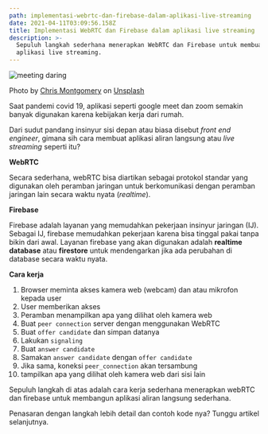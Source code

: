 ```yaml
---
path: implementasi-webrtc-dan-firebase-dalam-aplikasi-live-streaming
date: 2021-04-11T03:09:56.158Z
title: Implementasi WebRTC dan Firebase dalam aplikasi live streaming
description: >-
  Sepuluh langkah sederhana menerapkan WebRTC dan Firebase untuk membuat
  aplikasi live streaming.
---
```

![meeting daring](/assets/chris-montgomery-smgtvepind4-unsplash.jpg "meeting daring")

Photo by <a href="https://unsplash.com/@cwmonty?utm_source=unsplash&utm_medium=referral&utm_content=creditCopyText">Chris Montgomery</a> on <a href="https://unsplash.com/s/photos/online-meeting?utm_source=unsplash&utm_medium=referral&utm_content=creditCopyText">Unsplash</a>

Saat pandemi covid 19, aplikasi seperti google meet dan zoom semakin banyak digunakan karena kebijakan kerja dari rumah.

Dari sudut pandang insinyur sisi depan atau biasa disebut _front end engineer_, gimana sih cara membuat aplikasi aliran langsung atau _live streaming_ seperti itu?

**WebRTC**

Secara sederhana, webRTC bisa diartikan sebagai protokol standar yang digunakan oleh peramban jaringan untuk berkomunikasi dengan peramban jaringan lain secara waktu nyata (_realtime_).

**Firebase**

Firebase adalah layanan yang memudahkan pekerjaan insinyur jaringan (IJ). Sebagai IJ, firebase memudahkan pekerjaan karena bisa tinggal pakai tanpa bikin dari awal. Layanan firebase yang akan digunakan adalah **realtime database** atau **firestore** untuk mendengarkan jika ada perubahan di database secara waktu nyata.

**Cara kerja**

1. Browser meminta akses kamera web (webcam) dan atau mikrofon kepada user
2. User memberikan akses
3. Peramban menampilkan apa yang dilihat oleh kamera web
4. Buat `peer connection` server dengan menggunakan WebRTC
5. Buat `offer candidate` dan simpan datanya
6. Lakukan `signaling`
7. Buat `answer candidate`
8. Samakan `answer candidate` dengan `offer candidate`
9. Jika sama, koneksi `peer_connection` akan tersambung
10. tampilkan apa yang dilihat oleh kamera web dari sisi lain

Sepuluh langkah di atas adalah cara kerja sederhana menerapkan webRTC dan firebase untuk membangun aplikasi aliran langsung sederhana.

Penasaran dengan langkah lebih detail dan contoh kode nya? Tunggu artikel selanjutnya.
